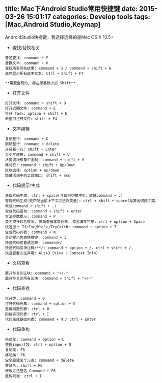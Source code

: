 title: Mac下Android Studio常用快捷键
date: 2015-03-26 15:01:17
categories: Develop tools
tags: [Mac,Android Studio,Keymap]
---

AndroidStudio快捷键，我选择选择的是Mac OS X 10.5+

- 查找/替换相关

```
普通查找: command + F
替换文本: command + R
查找所有同名结果: command + G / command + shift + G
高亮显示所有选中文本: Ctrl + Shift + F7

**需要全局的, 都在原基础上加 Shift**
```
- 打开文件

```
打开文件: command + shift + O
打开近期文件: command + E
打开 Task: option + shift + N
新窗口打开文件: shift + F4
```

- 文本编辑

```
复制整行: command + D
删除整行: command + delete
开启新一行: shift + Enter
大小写转换: command + shift + U
从剪切板缓存中复制: command + shift + V
移动行: command + shift + Up/Down
区块选择: option + up/down
隐藏活动中的工具窗口: shift + esc
```

- 代码提示/生成

```
基础代码生成: ctrl + space(与其他切换冲突，改成command + .)
智能代码生成(更匹配当前上下文方法及变量): ctrl + shift + space(与其他切换冲突，改成command + shift + .)
完成代码语句: command + shift + enter
方法参数提示: command + P
类名或接口名提示, 简单查看本类元素. 类名填写完整: ctrl + option + Space
快速加上 If/For/While/TryCatch: command + option + T
生成代码列表: command + N
自动提示内嵌快捷键: command + J
快速代码变普通注释: command+/
快速代码变块注释/**/: command + option + /. ctrl + shift + /.
快速查看方法声明: Alt+Q (View | Context Info)
```

- 文档查看

```
展开与关闭区块: command + "+/-"
展开与关闭所有区块: command + Shift + "+/-"
```

- 代码查找

```
打开类: command + O
打开代码元素: command + option + O
重载函数列表: ctrl + O
函数实现列表: ctrl + I
代码生成基础列表: command + N / Ctrl + Enter
```

- 代码重构

```
格式化: command + Option + L
整理import包: ctrl + option + O
复制类: F5
移动类: F6
安全删除某个元素: command + delete
重命名: shift + F6
修改方法签名 Command + F6
重构列表: ctrl + T
```

